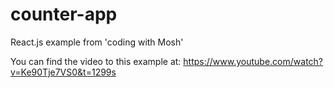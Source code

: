 # counter-app
React.js example from 'coding with Mosh' 

You can find the video to this example at:
https://www.youtube.com/watch?v=Ke90Tje7VS0&t=1299s

